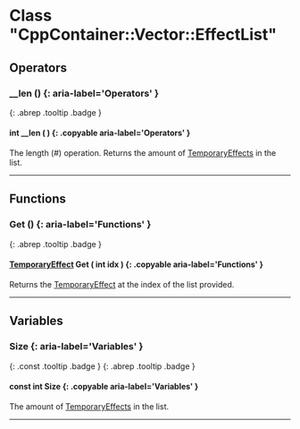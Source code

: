 # Class "CppContainer::Vector::EffectList"
## Operators
### __len () {: aria-label='Operators' }
[ ](#){: .abrep .tooltip .badge }
#### int __len ( ) {: .copyable aria-label='Operators' }

The length (#) operation. Returns the amount of [TemporaryEffects](../TemporaryEffects) in the list.

___ 
## Functions
### Get () {: aria-label='Functions' }
[ ](#){: .abrep .tooltip .badge }
#### [TemporaryEffect](../TemporaryEffect) Get ( int idx ) {: .copyable aria-label='Functions' }

Returns the [TemporaryEffect](../TemporaryEffect) at the index of the list provided.

___ 
## Variables
### Size {: aria-label='Variables' }
[ ](#){: .const .tooltip .badge } [ ](#){: .abrep .tooltip .badge }
#### const int Size  {: .copyable aria-label='Variables' }

The amount of [TemporaryEffects](../TemporaryEffects) in the list.

___ 
